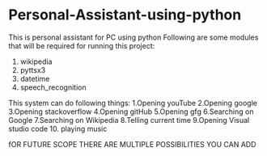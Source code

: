 # Personal-Assistant-using-python

This is personal assistant for PC using python
Following are some modules that will be required for running this project:
  1. wikipedia
  2. pyttsx3
  3. datetime
  4. speech_recognition
  
 This system can do following things:
  1.Opening youTube
  2.Opening google
  3.Opening stackoverflow
  4.Opening gitHub
  5.Opening gfg
  6.Searching on Google
  7.Searching on Wikipedia
  8.Telling current time
  9.Opening Visual studio code
  10. playing music
  
 fOR FUTURE SCOPE THERE ARE MULTIPLE POSSIBILITIES YOU CAN ADD
  
 
